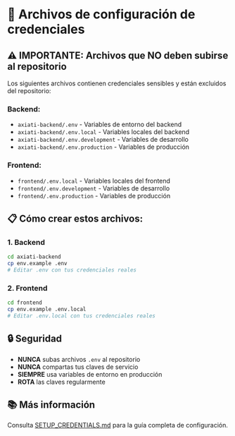 # 🔐 Archivos de configuración de credenciales

## ⚠️ IMPORTANTE: Archivos que NO deben subirse al repositorio

Los siguientes archivos contienen credenciales sensibles y están excluidos del repositorio:

### Backend:
- `axiati-backend/.env` - Variables de entorno del backend
- `axiati-backend/.env.local` - Variables locales del backend
- `axiati-backend/.env.development` - Variables de desarrollo
- `axiati-backend/.env.production` - Variables de producción

### Frontend:
- `frontend/.env.local` - Variables locales del frontend
- `frontend/.env.development` - Variables de desarrollo
- `frontend/.env.production` - Variables de producción

## 📋 Cómo crear estos archivos:

### 1. Backend
```bash
cd axiati-backend
cp env.example .env
# Editar .env con tus credenciales reales
```

### 2. Frontend
```bash
cd frontend
cp env.example .env.local
# Editar .env.local con tus credenciales reales
```

## 🔒 Seguridad

- **NUNCA** subas archivos `.env` al repositorio
- **NUNCA** compartas tus claves de servicio
- **SIEMPRE** usa variables de entorno en producción
- **ROTA** las claves regularmente

## 📚 Más información

Consulta [SETUP_CREDENTIALS.md](./SETUP_CREDENTIALS.md) para la guía completa de configuración.
